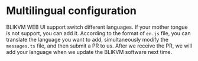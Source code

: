 # Multilingual configuration
BLIKVM WEB UI support switch different languages. If your mother tongue is not support, you can add it. According to the format of `en.js` file, you can translate the language you want to add, simultaneously modify the `messages.ts` file, and then submit a PR to us. After we receive the PR, we will add your language when we update the BLIKVM software next time.
